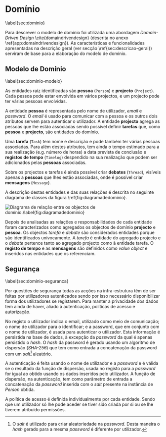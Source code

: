 Domínio
=

\label{sec:dominio}

Para descrever o modelo de domínio foi utilizada uma abordagem *Domain-Driven Design* \cite{domaindrivendesign} (descrita no anexo \ref{app:domaindrivendesign}). As características e funcionalidades apresentadas na  descrição geral (ver secção \ref{sec:descricao-geral}) serviram de base para a elaboração do modelo de domínio.

Modelo de Domínio
-

\label{sec:dominio-modelo}

As entidades raiz identificadas são **pessoa** (`Person`) e **projecto** (`Project`). Cada pessoa pode estar envolvida em vários projectos, e um projecto pode ter várias pessoas envolvidas. 

A entidade **pessoa** é representada pelo nome de utilizador, *email* e *password*.
O *email* é usado para comunicar com a pessoa e os outros dois atributos servem para autenticar o utilizador. A entidade **projecto** agrega as pessoas que lhe estão associadas sendo possível definir **tarefas** que, como **pessoa** e **projecto**, são entidades do domínio.

Uma **tarefa** (`Task`) tem nome e descrição e pode também ter várias pessoas associadas. Para além destes atributos, tem ainda o tempo estimado para a sua realização (e.g. número de horas) a data prevista de conclusão e **registos de tempo** (`Timelog`) despendido na sua realização que podem ser adicionados pelas **pessoas** associadas.

Sobre os projectos e tarefas é ainda possível criar **debates** (`Thread`), visíveis apenas a **pessoas** que lhes estão associadas, onde é possível criar **mensagens** (`Message`).

A descrição destas entidades e das suas relações é descrita no seguinte diagrama de classes da figura \ref{fig:diagramadedominio}.

![Diagrama de relação entre os objectos de domínio.\label{fig:diagramadedominio}](http://www.lucidchart.com/publicSegments/view/4fd89208-da90-4b53-8506-66290a443549/image.png)

Depois de analisadas as relações e responsabilidades de cada entidade foram caracterizados como agregados os objectos de domínio **projecto** e **pessoa**. Os objectos *tarefa* e *debate* são considerados entidades porque são identificados univocamente. A *tarefa* é entidade do agregado projecto e o *debate* pertence tanto ao agregado projecto como à entidade tarefa.
O **registo de tempo** e as **mensagens** são definidos como *value object* e inseridos nas entidades que os referenciam. 

Segurança
-

\label{sec:dominio-seguranca}

Por questões de segurança todas as acções na infra-estrutura têm de ser feitas por utilizadores autenticados sendo por isso necessário disponibilizar forma dos utilizadores se registarem. Para manter a privacidade dos dados tem ainda de haver, aliado à autenticação, políticas de acesso e autorização.

No registo o utilizador indica o email, utilizado como meio de comunicação; o nome de utilizador para o identificar; e a password, que em conjunto com o nome de utilizador, é usada para autenticar o utilizador.
Esta informação é persistida na base de dados, à excepção da *password* da qual é apenas persistido o *hash*.
O *hash* da password é gerado usando um algoritmo de dispersão (*SHA-256*) que tem como entrada a concatenação da password com um *salt*[^salt] aleatório.

A autenticação é feita usando o nome de utilizador e a *password* e é válida se o resultado da função de dispersão, usada no registo para a *password* for igual ao obtido usando os dados inseridos pelo utilizador.
A função de dispersão, na autenticação, tem como parâmetro de entrada a concatenação da *password* inserida com o *salt* presente na instância de *Person* obtida.

A política de acesso é definida individualmente por cada entidade. Sendo que um utilizador só lhe pode aceder se tiver sido criada por si ou se lhe tiverem atribuído permissões.

[^salt]: O *salt* é utilizado para criar aleatoriedade na *password*. Desta maneira o *hash* gerado para a mesma *password* é diferente por utilizador.
